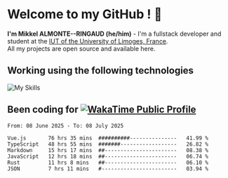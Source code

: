# Welcome to my GitHub ! 🌃

**I'm Mikkel ALMONTE--RINGAUD (he/him)** - I'm a fullstack developer and student at the [IUT of the University of Limoges, France](https://iut.unilim.fr). \
All my projects are open source and available here.

## Working using the following technologies

![My Skills](https://skillicons.dev/icons?i=solidjs,pnpm,nodejs,ts,js,vercel,netlify,html,css,rust,astro,git,vue,md,electron,figma,github,bash,bun,cloudflare,py,tailwind,nginx,npm,tauri,vite,zig,yarn,windicss,dart,flutter,kotlin&theme=dark)

## Been coding for [![WakaTime Public Profile](https://wakatime.com/badge/user/0839e595-e07a-435c-8d59-ed95f2a3d6dd.svg?style=flat-square)](https://wakatime.com/@0839e595-e07a-435c-8d59-ed95f2a3d6dd)

<!--START_SECTION:waka-->

```plain
From: 08 June 2025 - To: 08 July 2025

Vue.js       76 hrs 35 mins  ##########---------------   41.99 %
TypeScript   48 hrs 55 mins  #######------------------   26.82 %
Markdown     15 hrs 17 mins  ##-----------------------   08.38 %
JavaScript   12 hrs 18 mins  ##-----------------------   06.74 %
Rust         11 hrs 8 mins   ##-----------------------   06.10 %
JSON         7 hrs 11 mins   #------------------------   03.94 %
```

<!--END_SECTION:waka-->
